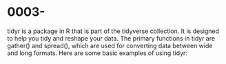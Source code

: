 # 0003-
tidyr is a package in R that is part of the tidyverse collection. It is designed to help you tidy and reshape your data. The primary functions in tidyr are gather() and spread(), which are used for converting data between wide and long formats. Here are some basic examples of using tidyr:
